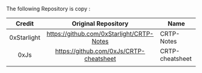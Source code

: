 The following Repository is copy :


|   Credit    |            Original Repository            | Name            |
| :---------: | :---------------------------------------: | --------------- |
| 0xStarlight | https://github.com/0xStarlight/CRTP-Notes | CRTP-Notes      |
|    0xJs     |  https://github.com/0xJs/CRTP-cheatsheet  | CRTP-cheatsheet |
|             |                                           |                 |